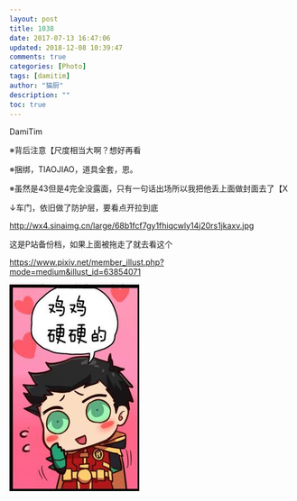 ```yaml
---
layout: post
title: 1038
date: 2017-07-13 16:47:06
updated: 2018-12-08 10:39:47
comments: true
categories: [Photo]
tags: [damitim]
author: "猫厨"
description: ""
toc: true
---
```


<p>DamiTim</p> 
<p>※背后注意【尺度相当大啊？想好再看</p> 
<p>※捆绑，TIAOJIAO，道具全套，恩。</p> 
<p>※虽然是43但是4完全没露面，只有一句话出场所以我把他丢上面做封面去了【X</p> 
<p>↓车门，依旧做了防护层，要看点开拉到底</p> 
<p><a rel="nofollow" href="http://wx4.sinaimg.cn/large/68b1fcf7gy1fhiqcwly14j20rs1jkaxv.jpg" target="_blank"  >http://wx4.sinaimg.cn/large/68b1fcf7gy1fhiqcwly14j20rs1jkaxv.jpg</a><br /></p> 
<p>这是P站备份档，如果上面被拖走了就去看这个</p> 
<p><a rel="nofollow" href="https://www.pixiv.net/member_illust.php?mode=medium&amp;illust_id=63854071" target="_blank"  >https://www.pixiv.net/member_illust.php?mode=medium&amp;illust_id=63854071</a></p>

![](https://raw.githubusercontent.com/alicewish/meowchain247/master/img_cVZNdzJtQk9JV2Zsb2E5UERTblRqUFN5TDB3a3dhNzdhTmorcWNUVWpXWWhIekF5VVV2c2d3PT0.jpg)